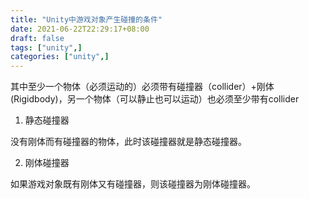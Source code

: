 ```yaml
---
title: "Unity中游戏对象产生碰撞的条件"
date: 2021-06-22T22:29:17+08:00
draft: false
tags: ["unity",]
categories: ["unity",]
---
```


其中至少一个物体（必须运动的）必须带有碰撞器（collider）+刚体(Rigidbody)，另一个物体（可以静止也可以运动）也必须至少带有collider

1. 静态碰撞器

没有刚体而有碰撞器的物体，此时该碰撞器就是静态碰撞器。

2. 刚体碰撞器

如果游戏对象既有刚体又有碰撞器，则该碰撞器为刚体碰撞器。